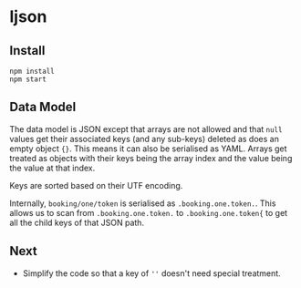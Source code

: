 # ljson

## Install

```
npm install
npm start
```

## Data Model

The data model is JSON except that arrays are not allowed and that `null`
values get their associated keys (and any sub-keys) deleted as does an empty
object `{}`. This means it can also be serialised as YAML. Arrays get treated
as objects with their keys being the array index and the value being the value
at that index.

Keys are sorted based on their UTF encoding.

Internally, `booking/one/token` is serialised as `.booking.one.token.`. This
allows us to scan from `.booking.one.token.` to `.booking.one.token{` to get
all the child keys of that JSON path.


## Next

* Simplify the code so that a key of `''` doesn't need special treatment.
